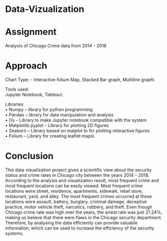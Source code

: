 # Data-Vizualization
# Assignment
Analysis of Chicago Crime data from 2014 - 2018

# Approach

Chart Type: - Interactive folium Map, Stacked Bar graph, Multiline graph\

Tools used:\
Jupyter Notebook, Tableau\

Libraries:\
•	Numpy – library for python programming\
•	Pandas – library for data manipulation and analysis\
•	Os – Library to make Jupyter notebook compatible with the system\
•	Matplotlib.pyplot – Library for plotting 2D figures\
•	Seaborn – Library based on matplot to for plotting interactive figures\
•	Folium – Library for creating leaflet maps\

# Conclusion
This data visualization project gives a scientific view about the security status and crime rates in Chicago city between the years 2014 – 2018. According to the analysis and visualization result, most frequent crime and most frequent locations can be easily viewed. Most frequent crime locations were street, residence, apartments, sidewalk, retail store, restaurant, yard, and alley. The most frequent crimes occurred at these locations were assault, battery, burglary, criminal damage, deceptive practice, motor vehicle theft, narcotics, robbery, and theft. Even though Chicago crime rate was high over the years, the arrest rate was just 21.24%, making us believe that there were flaws in the Chicago security department. Therefore, by analysing the data efficiently can provide valuable information, which can be used to increase the efficiency of the security systems.
